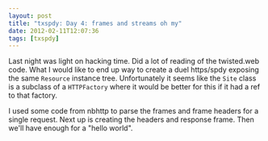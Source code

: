 ```yaml
---
layout: post
title: "txspdy: Day 4: frames and streams oh my"
date: 2012-02-11T12:07:36
tags: [txspdy]
---
```


Last night was light on hacking time.  Did a lot of reading of the twisted.web code.  What I would like to end up way to create a duel https/spdy exposing the same `Resource` instance tree.  Unfortunately it seems like the `Site` class is a subclass of a `HTTPFactory` where it would be better for this if it had a ref to that factory.

I used some code from nbhttp to parse the frames and frame headers for a single request.  Next up is creating the headers and response frame.  Then we'll have enough for a "hello world".
